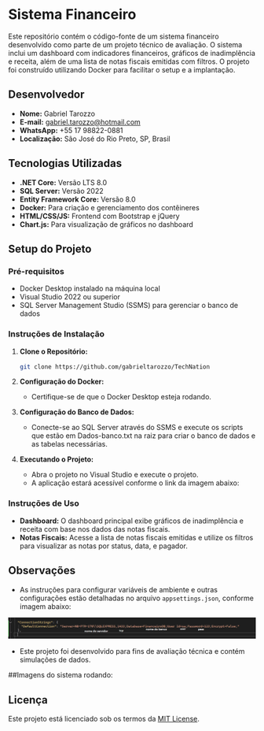 # Sistema Financeiro

Este repositório contém o código-fonte de um sistema financeiro desenvolvido como parte de um projeto técnico de avaliação. O sistema inclui um dashboard com indicadores financeiros, gráficos de inadimplência e receita, além de uma lista de notas fiscais emitidas com filtros. O projeto foi construído utilizando Docker para facilitar o setup e a implantação.

## Desenvolvedor

- **Nome:** Gabriel Tarozzo
- **E-mail:** [gabriel.tarozzo@hotmail.com](mailto:gabriel.tarozzo@hotmail.com)
- **WhatsApp:** +55 17 98822-0881
- **Localização:** São José do Rio Preto, SP, Brasil

## Tecnologias Utilizadas

- **.NET Core:** Versão LTS 8.0
- **SQL Server:** Versão 2022
- **Entity Framework Core:** Versão 8.0
- **Docker:** Para criação e gerenciamento dos contêineres
- **HTML/CSS/JS:** Frontend com Bootstrap e jQuery
- **Chart.js:** Para visualização de gráficos no dashboard

## Setup do Projeto

### Pré-requisitos

- Docker Desktop instalado na máquina local
- Visual Studio 2022 ou superior
- SQL Server Management Studio (SSMS) para gerenciar o banco de dados

### Instruções de Instalação

1. **Clone o Repositório:**
    ```bash
    git clone https://github.com/gabrieltarozzo/TechNation
    ```

2. **Configuração do Docker:**
    - Certifique-se de que o Docker Desktop esteja rodando.

3. **Configuração do Banco de Dados:**
    - Conecte-se ao SQL Server através do SSMS e execute os scripts que estão em Dados-banco.txt na raiz para criar o banco de dados e as tabelas necessárias.

4. **Executando o Projeto:**
    - Abra o projeto no Visual Studio e execute o projeto.
    - A aplicação estará acessível conforme o link da imagem abaixo:

### Instruções de Uso

- **Dashboard:** O dashboard principal exibe gráficos de inadimplência e receita com base nos dados das notas fiscais.
- **Notas Fiscais:** Acesse a lista de notas fiscais emitidas e utilize os filtros para visualizar as notas por status, data, e pagador.

## Observações

- As instruções para configurar variáveis de ambiente e outras configurações estão detalhadas no arquivo `appsettings.json`, conforme imagem abaixo:

 ![ConnectionString](https://github.com/gabrieltarozzo/TechNation/raw/main/Imagens/connectionString.png)

  
- Este projeto foi desenvolvido para fins de avaliação técnica e contém simulações de dados.
  
##Imagens do sistema rodando:

## Licença

Este projeto está licenciado sob os termos da [MIT License](LICENSE).


